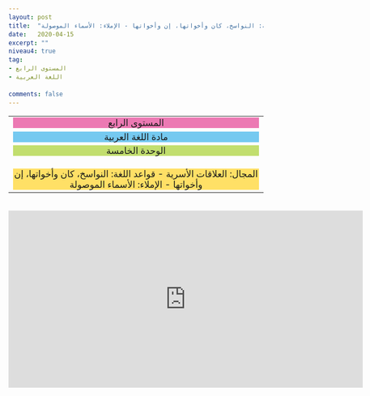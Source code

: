 ```yaml
---
layout: post
title:  "المستوى الرابع - مادة اللغة العربية - الوحدة الخامسة - المجال: العلاقات الأسرية - قواعد اللغة: النواسخ، كان وأخواتها، إن وأخواتها - الإملاء: الأسماء الموصولة"
date:   2020-04-15
excerpt: ""
niveau4: true
tag:
- المستوى الرابع 
- اللغة العربية

comments: false
---
```

<center>   
   <img style="display: none;" src="/assets/img/thumbnails/4-5-SanabilMedia.com.jpg" alt="" width="1" height="1">
<table dir="rtl" style="width: 100%; text-align: center; font-size: large;"><tbody>
<tr><td><div style="background-color: #ec79b3;"><span>
المستوى الرابع
</span></div></td></tr>
<tr><td><div style="background-color: #75c9f0; "><span>
مادة اللغة العربية
</span></div></td></tr>
<tr><td><div style="background-color: #c2de6e; "><span>
 الوحدة الخامسة

</span></div></td></tr><tr>
<td><div style="background-color: #ffe066; ">
المجال: العلاقات الأسرية - قواعد اللغة: النواسخ، كان وأخواتها، إن وأخواتها - الإملاء: الأسماء الموصولة

</div></td></tr>
</tbody></table><br>
<iframe width="700px" height="350px" src="https://www.youtube.com/embed/99ia6M2cfVw?rel=0&controls=1&showinfo=0&modestbranding=1&enablejsapi=1" allowfullscreen frameborder="0" ></iframe>
</center>
